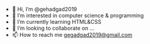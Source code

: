 - 👋 Hi, I’m @gehadgad2019
- 👀 I’m interested in computer science & programming
- 🌱 I’m currently learning HTML&CSS
- 💞️ I’m looking to collaborate on ...
- 📫 How to reach me gegadgad2019@gmail.com

<!---
gehadgad2019/gehadgad2019 is a ✨ special ✨ repository because its `README.md` (this file) appears on your GitHub profile.
You can click the Preview link to take a look at your changes.
--->
